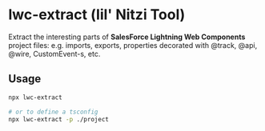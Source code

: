 # lwc-extract (lil' Nitzi Tool)

Extract the interesting parts of __SalesForce Lightning Web Components__ project files:
e.g. imports, exports, properties decorated with @track, @api, @wire, CustomEvent-s, etc. 

## Usage

```bash
npx lwc-extract

# or to define a tsconfig
npx lwc-extract -p ./project
```
